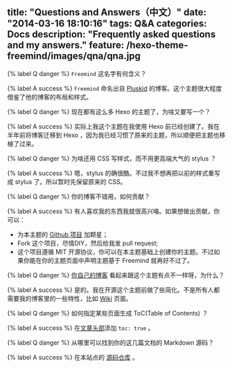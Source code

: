 title: "Questions and Answers（中文）"
date: "2014-03-16 18:10:16"
tags: Q&A
categories: Docs
description: "Frequently asked questions and my answers."
feature: /hexo-theme-freemind/images/qna/qna.jpg
---

{% label Q danger %} `Freemind` 这名字有何含义？

{% label A success %} `Freemind` 命名出自 [Pluskid](http://freemind.pluskid.org/) 的博客。这个主题很大程度借鉴了他的博客的布局和样式。

{% label Q danger %} 现在都有这么多 Hexo 的主题了，为啥又要写一个？

{% label A success %} 实际上我这个主题在我使用 Hexo 前已经创建了。我在半年前将博客迁移到 Hexo ，因为我已经习惯了原来的主题，所以顺便把主题也移植了过来。

<!-- more -->

{% label Q danger %} 为啥还用 CSS 写样式，而不用更高端大气的 stylus ？

{% label A success %} 嗯，stylus 的确很酷。不过我不想再把以前的样式重写成 stylus 了。所以暂时先保留原来的 CSS。

{% label Q danger %} 你的博客不错用，如何贡献？

{% label A success %} 有人喜欢我的东西我就很高兴咯。如果想做出贡献，你可以：

* 为本主题的 [Github 项目](https://github.com/wzpan/hexo-theme-freemind) 加颗星；
* Fork 这个项目，尽情DIY，然后给我发 pull request;
* 这个项目遵循 MIT 开源协议，你可以在本主题基础上创建你的主题。不过如果你能在你的主题页面中声明主题基于 Freemind 就再好不过了。

{% label Q danger %} [你自己的博客](http://hahack.com) 看起来跟这个主题有点不一样呀，为什么？

{% label A success %} 是的。我在开源这个主题前做了些简化。不是所有人都需要我的博客里的一些特性，比如 [Wiki](http://hahack.com/wiki) 页面。

{% label Q danger %} 如何指定某些页面生成 ToC(Table of Contents) ？

{% label A success %} 在[文章头部](https://github.com/wzpan/hexo-theme-freemind#front-matter)添加 `toc: true` 。

{% label Q danger %} 从哪里可以找到你的这几篇文档的 Markdown 源码？

{% label A success %} 在本站点的 [源码仓库](https://github.com/wzpan/hexo-theme-freemind-blog) 。
